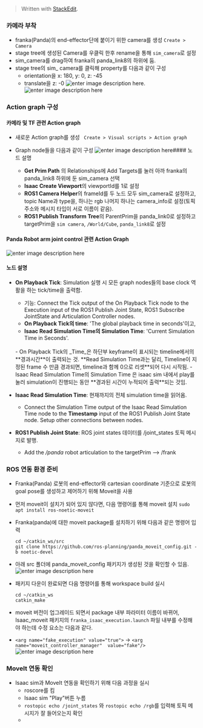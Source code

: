


> Written with [StackEdit](https://stackedit.io/).


### 카메라 부착
- franka(Panda)의 end-effector단에 붙이기 위한 camera를 생성 `Create > Camera`
- stage tree에 생성된 Camera를 우클릭 한후 rename을 통해 `sim_camera`로 설정
- sim_camera를 drag하여 franka의 panda_link8의 하위에 둠.
- stage tree의 sim_ camera를 클릭해 property를 다음과 같이 구성
	- orientation을 x: 180, y: 0, z: -45
	- translate을 z: -0
![enter image description here](https://user-images.githubusercontent.com/96465330/202136221-70811208-17b6-49c4-bcfe-0bf55a7b558c.png).![enter image description here](https://user-images.githubusercontent.com/96465330/202136342-933096ab-97a6-4e09-bb1b-02871296fb25.png)
### Action graph 구성

#### 카메라 및 TF 관련 Action graph

- 새로운  Action graph를 생성 ` Create > Visual scripts > Action graph`
- Graph node들을 다음과 같이 구성
![enter image description here](https://user-images.githubusercontent.com/96465330/202136783-00764903-ba0f-43e9-a839-e088ad9db562.png)#### 노드 설명

  - **Get Prim Path** 의 Relationships에 Add Targets를 눌러 아까 franka의 panda_link8 하위에 둔 sim_camera 선택
  - **Isaac Create Viewport**의 viewportId를 1로 설정
  - **ROS1 Camera Helper**의 frameId를 두 노드 모두 sim_camera로 설정하고, topic Name과 type을, 하나는 rgb 나머지 하나는 camera_info로 설정(토픽 주소와 메시지 타입이 서로 이름이 같음).
  - **ROS1 Publish Transform Tree**의 ParentPrim을 panda_link0로 설정하고 targetPrim을 `sim camera`, `/World/Cube`, `panda_link8`로 설정

#### Panda Robot arm joint control 관련 Action Graph
![enter image description here](https://user-images.githubusercontent.com/96465330/202138318-9c8c08b9-cdba-4838-8bea-06372c79bd2d.png)
#### 노드 설명
- **On Playback Tick**: Simulation 실행 시 모든 graph nodes들의 base clock 역활을 하는 tick/time을 출력함. 
	- 기능: Connect the Tick output of the On Playback Tick node to the Execution input of the ROS1 Publish Joint State, ROS1 Subscribe JointState and Articulation Controller nodes.
	- **On Playback Tick의 time**: 'The global playback time in seconds'이고, 
	- **Isaac Read Simulation Time의 Simulation Time**: 'Current Simulation Time in Seconds'.
	<br>
	- On Playback Tick의 _Time_은 하단부 keyframe이 표시되는 timeline에서의 **경과시간**이 출력되는 것. **Read Simulation Time과는 달리, Timeline이 지정된 frame 수 만큼 경과되면, timeline과 함께 0으로 리셋**되어 다시 시작됨.
	- Isaac Read Simulation Time의 Simulation Time 은 isaac sim 내에서 play를 눌러 simulation이 진행되는 동안 **경과된 시간이 누적되어 출력**되는 것임.
	
- **Isaac Read Simulation Time**: 현재까지의 전체 simulation time을 읽어옴.
	- Connect the Simulation Time output of the Isaac Read Simulation Time node to the **Timestamp** input of the ROS1 Publish Joint State node. Setup other connections between nodes.
- **ROS1 Publish Joint State**: ROS joint states 데이터를 /joint_states 토픽 메시지로 발행. 
	- Add the _/panda_ robot articulation to the targetPrim --> /frank

### ROS 연동 환경 준비
- Franka(Panda) 로봇의 end-effector와 cartesian coordinate 기준으로 로봇의 goal pose를 생성하고 제어하기 위해 Moveit을 사용
- 먼저 moveit이 설치가 되어 있지 않다면, 다음 명령어를 통해 moveit 설치
`sudo apt install ros-noetic-moveit`
- Franka(panda)에 대한 moveit package를 설치하기 위해 다음과 같은 명령어 입력
	```
	cd ~/catkin_ws/src
	git clone https://github.com/ros-planning/panda_moveit_config.git -b noetic-devel
	```
- 아래 src 폴더에 panda_moveit_config 패키지가 생성된 것을 확인할 수 있음.
![enter image description here](https://user-images.githubusercontent.com/96465330/202140693-0fa175e8-5e13-4810-9fe8-565fa93e8b8b.png)
- 패키지 다운이 완료되면 다음 명령어를 통해 workspace build 실시
	```
	cd ~/catkin_ws
	catkin_make
	```

- moveit 버전이 업그레이드 되면서 package 내부 파라미터 이름이 바뀌어, Isaac_moveit 패키지의 `franka_isaac_execution.launch` 파일 내부를 수정해야 하는데 수정 요소는 다음과 같다.
- `<arg name="fake_execution" value="true">` -> `<arg  name="moveit_controller_manager"  value="fake"/>`
![enter image description here](https://user-images.githubusercontent.com/96465330/202142014-ee76b8f2-987e-44bc-83e2-d59f7238d705.png)
### MoveIt 연동 확인
- Isaac sim과 MoveIt 연동을 확인하기 위해 다음 과정을 실시
	- roscore를 킴
	- Isaac sim "Play"버튼 누름
	- `rostopic echo /joint_states` 와 `rostopic echo /rgb`를 입력해 토픽 메시지가 잘 들어오는지 확인
	- 

<!--stackedit_data:
eyJoaXN0b3J5IjpbLTEwOTU4NDU1NjAsMTIwMTIxNDk4NV19
-->